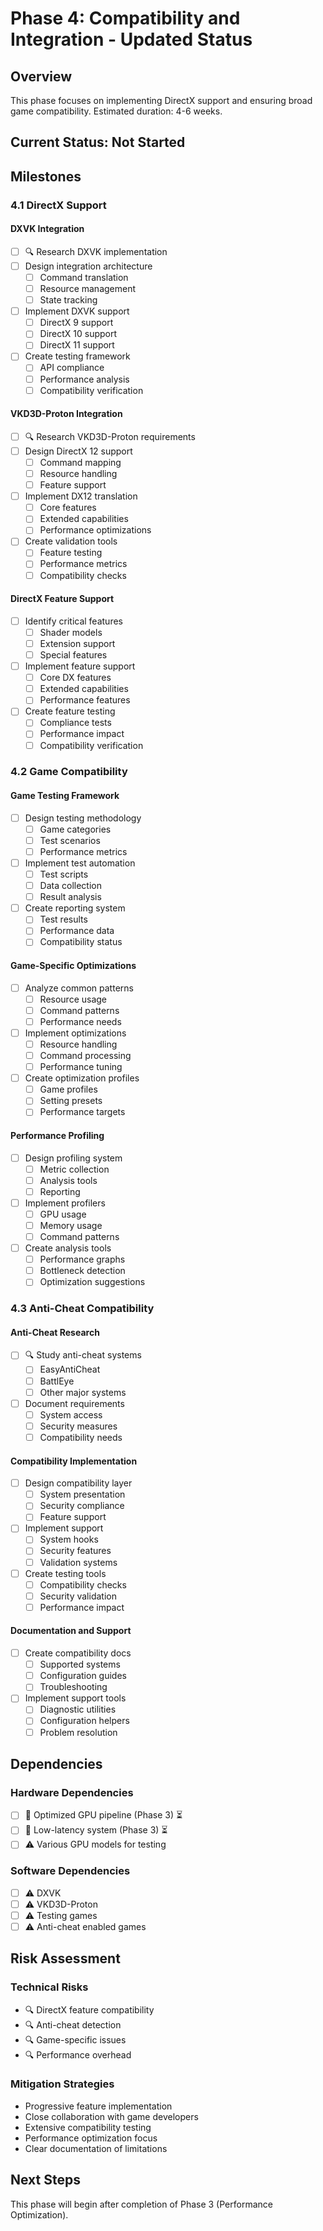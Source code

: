 # Phase 4: Compatibility and Integration - Updated Status

## Overview
This phase focuses on implementing DirectX support and ensuring broad game compatibility. Estimated duration: 4-6 weeks.

## Current Status: Not Started

## Milestones

### 4.1 DirectX Support

#### DXVK Integration
- [ ] 🔍 Research DXVK implementation
- [ ] Design integration architecture
  - [ ] Command translation
  - [ ] Resource management
  - [ ] State tracking
- [ ] Implement DXVK support
  - [ ] DirectX 9 support
  - [ ] DirectX 10 support
  - [ ] DirectX 11 support
- [ ] Create testing framework
  - [ ] API compliance
  - [ ] Performance analysis
  - [ ] Compatibility verification

#### VKD3D-Proton Integration
- [ ] 🔍 Research VKD3D-Proton requirements
- [ ] Design DirectX 12 support
  - [ ] Command mapping
  - [ ] Resource handling
  - [ ] Feature support
- [ ] Implement DX12 translation
  - [ ] Core features
  - [ ] Extended capabilities
  - [ ] Performance optimizations
- [ ] Create validation tools
  - [ ] Feature testing
  - [ ] Performance metrics
  - [ ] Compatibility checks

#### DirectX Feature Support
- [ ] Identify critical features
  - [ ] Shader models
  - [ ] Extension support
  - [ ] Special features
- [ ] Implement feature support
  - [ ] Core DX features
  - [ ] Extended capabilities
  - [ ] Performance features
- [ ] Create feature testing
  - [ ] Compliance tests
  - [ ] Performance impact
  - [ ] Compatibility verification

### 4.2 Game Compatibility

#### Game Testing Framework
- [ ] Design testing methodology
  - [ ] Game categories
  - [ ] Test scenarios
  - [ ] Performance metrics
- [ ] Implement test automation
  - [ ] Test scripts
  - [ ] Data collection
  - [ ] Result analysis
- [ ] Create reporting system
  - [ ] Test results
  - [ ] Performance data
  - [ ] Compatibility status

#### Game-Specific Optimizations
- [ ] Analyze common patterns
  - [ ] Resource usage
  - [ ] Command patterns
  - [ ] Performance needs
- [ ] Implement optimizations
  - [ ] Resource handling
  - [ ] Command processing
  - [ ] Performance tuning
- [ ] Create optimization profiles
  - [ ] Game profiles
  - [ ] Setting presets
  - [ ] Performance targets

#### Performance Profiling
- [ ] Design profiling system
  - [ ] Metric collection
  - [ ] Analysis tools
  - [ ] Reporting
- [ ] Implement profilers
  - [ ] GPU usage
  - [ ] Memory usage
  - [ ] Command patterns
- [ ] Create analysis tools
  - [ ] Performance graphs
  - [ ] Bottleneck detection
  - [ ] Optimization suggestions

### 4.3 Anti-Cheat Compatibility

#### Anti-Cheat Research
- [ ] 🔍 Study anti-cheat systems
  - [ ] EasyAntiCheat
  - [ ] BattlEye
  - [ ] Other major systems
- [ ] Document requirements
  - [ ] System access
  - [ ] Security measures
  - [ ] Compatibility needs

#### Compatibility Implementation
- [ ] Design compatibility layer
  - [ ] System presentation
  - [ ] Security compliance
  - [ ] Feature support
- [ ] Implement support
  - [ ] System hooks
  - [ ] Security features
  - [ ] Validation systems
- [ ] Create testing tools
  - [ ] Compatibility checks
  - [ ] Security validation
  - [ ] Performance impact

#### Documentation and Support
- [ ] Create compatibility docs
  - [ ] Supported systems
  - [ ] Configuration guides
  - [ ] Troubleshooting
- [ ] Implement support tools
  - [ ] Diagnostic utilities
  - [ ] Configuration helpers
  - [ ] Problem resolution

## Dependencies

### Hardware Dependencies
- [ ] 🔄 Optimized GPU pipeline (Phase 3) ⏳
- [ ] 🔄 Low-latency system (Phase 3) ⏳
- [ ] ⚠️ Various GPU models for testing

### Software Dependencies
- [ ] ⚠️ DXVK
- [ ] ⚠️ VKD3D-Proton
- [ ] ⚠️ Testing games
- [ ] ⚠️ Anti-cheat enabled games

## Risk Assessment

### Technical Risks
- 🔍 DirectX feature compatibility
- 🔍 Anti-cheat detection
- 🔍 Game-specific issues
- 🔍 Performance overhead

### Mitigation Strategies
- Progressive feature implementation
- Close collaboration with game developers
- Extensive compatibility testing
- Performance optimization focus
- Clear documentation of limitations

## Next Steps
This phase will begin after completion of Phase 3 (Performance Optimization).
